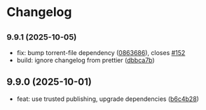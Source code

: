 # Changelog

## <small>9.9.1 (2025-10-05)</small>

* fix: bump torrent-file dependency ([0863686](https://github.com/scttcper/qbittorrent/commit/0863686)), closes [#152](https://github.com/scttcper/qbittorrent/issues/152)
* build: ignore changelog from prettier ([dbbca7b](https://github.com/scttcper/qbittorrent/commit/dbbca7b))

## 9.9.0 (2025-10-01)

* feat: use trusted publishing, upgrade dependencies ([b6c4b28](https://github.com/scttcper/qbittorrent/commit/b6c4b28))

